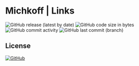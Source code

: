 # Michkoff | Links

![GitHub release (latest by date)](https://img.shields.io/github/v/release/ParzivalEugene/Links) ![GitHub code size in bytes](https://img.shields.io/github/languages/code-size/ParzivalEugene/Links)  ![GitHub commit activity](https://img.shields.io/github/commit-activity/w/ParzivalEugene/Links) ![GitHub last commit (branch)](https://img.shields.io/github/last-commit/ParzivalEugene/Links/master)

## License

[![GitHub](https://img.shields.io/github/license/ParzivalEugene/Links)](LICENSE.md)  

